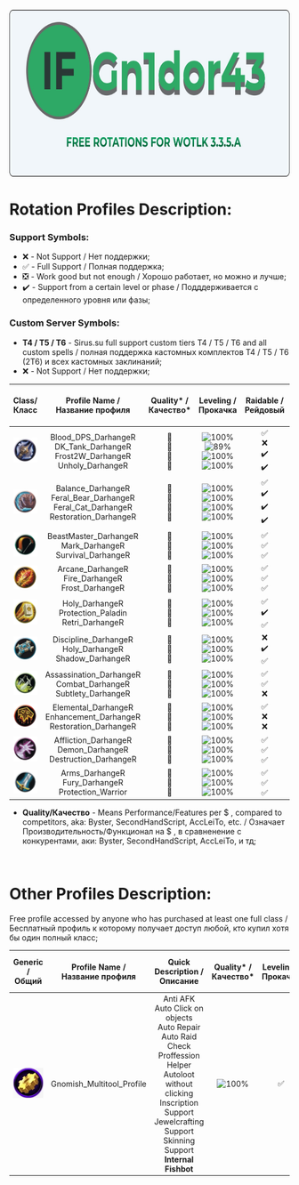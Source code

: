 <p align="center">
    <img src="https://raw.githubusercontent.com/viktnnchik/Rotarions_NI/main/assets/main/main.jpg"  width="750" height="300" alt="Gn1dor43 Rotations"/>
</p>

# Rotation Profiles Description: 

### Support Symbols: 
* :x: - Not Support / Нет поддержки;
* :white_check_mark: - Full Support / Полная поддержка;
* :negative_squared_cross_mark: - Work good but not enough / Хорошо работает, но можно и лучше;
* :heavy_check_mark: - Support from a certain level or phase / Подддерживается с определенного уровня или фазы;
### Custom Server Symbols:
* **Т4 / Т5 / Т6**  - Sirus.su full support custom tiers T4 / T5 / Т6 and all custom spells / полная поддержка кастомных комплектов Т4 / Т5 / Т6 (2Т6) и всех кастомных заклинаний;
* :x: - Not Support / Нет поддержки;
<div align="center">

| Class/Класс | Profile Name /<br>Название профиля  | Quality* /<br>Качество* | Leveling /<br>Прокачка | Raidable /<br>Рейдовый | Custom Server /<br>Кастомные сервера |
|  :----------------: |  :----------------:  |  :----------------: | :----------------: | :----------------: | :----------------: |
| ![DK](https://raw.githubusercontent.com/viktnnchik/Rotarions_NI/main/assets/classes/DK.webp) | Blood_DPS_DarhangeR<br>DK_Tank_DarhangeR<br>Frost2W_DarhangeR<br>Unholy_DarhangeR | 📙<br>📕<br>📙<br>📙 | ![100%](https://progress-bar.dev/100)<br>![89%](https://progress-bar.dev/89)<br>![100%](https://progress-bar.dev/100)<br>![100%](https://progress-bar.dev/100) | :white_check_mark:<br>:x:<br>:heavy_check_mark:<br>:heavy_check_mark: | :white_check_mark:<br>:negative_squared_cross_mark:<br>:white_check_mark:<br>:white_check_mark: | **Т4 / Т5 / Т6**<br>:x:<br>**Т4 / Т5 / Т6**<br>**Т4 / Т5 / Т6** |
| ![Druid](https://raw.githubusercontent.com/viktnnchik/Rotarions_NI/main/assets/classes/Druid.webp) | Balance_DarhangeR<br>Feral_Bear_DarhangeR<br>Feral_Cat_DarhangeR<br>Restoration_DarhangeR | 📙<br>📕<br>📙<br>📗 | ![100%](https://progress-bar.dev/100)<br>![100%](https://progress-bar.dev/100)<br>![100%](https://progress-bar.dev/100)<br>![100%](https://progress-bar.dev/100) | :white_check_mark:<br>:heavy_check_mark:<br>:heavy_check_mark:<br>:heavy_check_mark: | :white_check_mark:<br>:white_check_mark:<br>:white_check_mark:<br>:white_check_mark: |**Т4 /:x:/:x:**<br>**Т4 / Т5 / Т6**<br>**Т4 /:x:/:x:**<br>**Т4 / Т5 / Т6** |
| ![Hunter](https://raw.githubusercontent.com/viktnnchik/Rotarions_NI/main/assets/classes/Hunter.webp) | BeastMaster_DarhangeR<br>Mark_DarhangeR<br>Survival_DarhangeR | 📙<br>📙<br>📙 | ![100%](https://progress-bar.dev/100)<br>![100%](https://progress-bar.dev/100)<br>![100%](https://progress-bar.dev/100) | :white_check_mark:<br>:white_check_mark:<br>:white_check_mark: | :white_check_mark:<br>:white_check_mark:<br>:white_check_mark: | **Т4 / Т5 / Т6**<br>**Т4 / Т5 / Т6**<br>**Т4 / Т5 / Т6** |
| ![Mage](https://raw.githubusercontent.com/viktnnchik/Rotarions_NI/main/assets/classes/Mage.webp) | Arcane_DarhangeR<br>Fire_DarhangeR<br>Frost_DarhangeR | 📙<br>📙<br>📙 | ![100%](https://progress-bar.dev/100)<br>![100%](https://progress-bar.dev/100)<br>![100%](https://progress-bar.dev/100) | :white_check_mark:<br>:white_check_mark:<br>:white_check_mark: | :white_check_mark:<br>:white_check_mark:<br>:white_check_mark: | **Т4 / Т5 / Т6**<br>**Т4 / Т5 / Т6**<br>**Т4 / Т5 /:x:** |
| ![Paladin](https://raw.githubusercontent.com/viktnnchik/Rotarions_NI/main/assets/classes/Paladin.webp) | Holy_DarhangeR<br>Protection_Paladin<br>Retri_DarhangeR | 📗<br>📕<br>📙 | ![100%](https://progress-bar.dev/100)<br>![100%](https://progress-bar.dev/100)<br>![100%](https://progress-bar.dev/100) | :white_check_mark:<br>:heavy_check_mark:<br>:white_check_mark: | :white_check_mark:<br>:white_check_mark:<br>:white_check_mark: | **Т4 / Т5 / Т6**<br>**Т4 /:x:/:x:**<br>**Т4 / Т5 / Т6** |
| ![Priest](https://raw.githubusercontent.com/viktnnchik/Rotarions_NI/main/assets/classes/Priest.webp) | Discipline_DarhangeR<br>Holy_DarhangeR<br>Shadow_DarhangeR | 📗<br>📗<br>📙 | ![100%](https://progress-bar.dev/100)<br>![100%](https://progress-bar.dev/100)<br>![100%](https://progress-bar.dev/100) | :x:<br>:heavy_check_mark:<br>:white_check_mark: | :white_check_mark:<br>:white_check_mark:<br>:white_check_mark: | **Т4 / Т5 / Т6**<br>**Т4 / Т5 / Т6**<br>**Т4 / Т5 /:x:** |
| ![Rogue](https://raw.githubusercontent.com/viktnnchik/Rotarions_NI/main/assets/classes/Rogue.webp) | Assassination_DarhangeR<br>Combat_DarhangeR<br>Subtlety_DarhangeR | 📙<br>📙<br>📙 | ![100%](https://progress-bar.dev/100)<br>![100%](https://progress-bar.dev/100)<br>![100%](https://progress-bar.dev/100)| :white_check_mark:<br>:white_check_mark:<br>:x: | :white_check_mark:<br>:white_check_mark:<br>:white_check_mark: | **Т4 / Т5 / Т6**<br>**Т4 / Т5 / Т6**<br>**Т4 / Т5 / Т6** |
| ![Shaman](https://raw.githubusercontent.com/viktnnchik/Rotarions_NI/main/assets/classes/Shaman.webp) | Elemental_DarhangeR<br>Enhancement_DarhangeR<br>Restoration_DarhangeR | 📙<br>📙<br>📗 | ![100%](https://progress-bar.dev/100)<br>![100%](https://progress-bar.dev/100)<br>![100%](https://progress-bar.dev/100) | :white_check_mark:<br>:x:<br>:x: | :white_check_mark:<br>:white_check_mark:<br>:white_check_mark: | **Т4 /:x:/:x:**<br>**Т4 / Т5 / Т6**<br>**Т4 / Т5 / Т6** |
| ![Warlock](https://raw.githubusercontent.com/viktnnchik/Rotarions_NI/main/assets/classes/Warlock.webp) | Affliction_DarhangeR<br>Demon_DarhangeR<br>Destruction_DarhangeR | 📙<br>📙<br>📙 | ![100%](https://progress-bar.dev/100)<br>![100%](https://progress-bar.dev/100)<br>![100%](https://progress-bar.dev/100) | :white_check_mark:<br>:white_check_mark:<br>:white_check_mark: | :white_check_mark:<br>:white_check_mark:<br>:white_check_mark: |**Т4 / Т5 /:x:**<br>**Т4 / Т5 /:x:**<br>**Т4 / Т5 /:x:** |
| ![Warrior](https://raw.githubusercontent.com/viktnnchik/Rotarions_NI/main/assets/classes/Warrior.webp) | Arms_DarhangeR<br>Fury_DarhangeR<br>Protection_Warrior | 📙<br>📙<br>📕 | ![100%](https://progress-bar.dev/100)<br>![100%](https://progress-bar.dev/100)<br>![100%](https://progress-bar.dev/100) | :white_check_mark:<br>:white_check_mark:<br>:white_check_mark: | :white_check_mark:<br>:white_check_mark:<br>:white_check_mark: | **Т4 / Т5 / Т6**<br>**Т4 / Т5 / Т6**<br>**Т4 / Т5 / Т6** |  
</div>

* **Quality/Качество** - Means Performance/Features per $ , compared to competitors, aka: Byster, SecondHandScript, AccLeiTo, etc. / Означает Производительность/Функционал на $ , в сравненение с конкурентами, аки: Byster, SecondHandScript, AccLeiTo, и тд;
<br>

# Other Profiles Description: 
Free profile accessed by anyone who has purchased at least one full class / Бесплатный профиль к которому получает доступ любой, кто купил хотя бы один полный класс;

<div align="center">

| Generic /<br>Общий| Profile Name /<br>Название профиля | Quick Description /<br>Описание | Quality* /<br>Качество* | Leveling /<br>Прокачка | Custom Server /<br>Кастомные сервера |
|  :----------------: |  :----------------: |  :----------------: |  :----------------: |  :----------------: | :----------------: | 
| ![Tool](https://github.com/darhanger/darhanger/blob/master/Assets/Classes/Tool.webp) | Gnomish_Multitool_Profile | Anti AFK<br>Auto Click on objects<br>Auto Repair<br>Auto Raid Check<br>Proffession Helper<br>Autoloot without clicking<br>Inscription Support<br>Jewelcrafting Support<br>Skinning Support<br>**Internal Fishbot**| ![100%](https://progress-bar.dev/100) | :white_check_mark: | :white_check_mark: |
